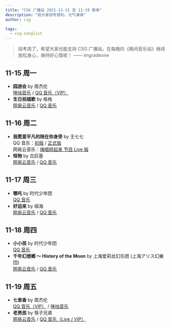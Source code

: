 ```yaml
---
title: "CSG 广播站 2021-11-15 至 11-19 歌单"
description: "祝大家段考顺利，元气满满"
author: csg

tags:
  - csg-songlist
---
```


> 段考周了，希望大家也能支持 CSG 广播站，在每晚的《晚间音乐站》继续放松身心，保持好心情呢！
> —— imgradeone

## 11-15 周一

- **园游会** by 周杰伦  
  [咪咕音乐](https://music.migu.cn/v3/music/song/60054701942) / [QQ 音乐（VIP）](https://y.qq.com/n/ryqq/songDetail/003nEQHr3Ceet5)
- **生日祝福歌** by 格格  
  [网易云音乐](https://music.163.com/song?id=497918887) / [QQ 音乐](https://y.qq.com/n/ryqq/songDetail/002J4w8r0p4Wez)

## 11-16 周二

- **我愿意平凡的陪在你身旁** by 王七七  
  QQ 音乐：[初版](https://y.qq.com/n/ryqq/songDetail/000GTvsD0OzVPM) / [正式版](https://y.qq.com/n/ryqq/songDetail/002csxlc40WpnE)  
  网易云音乐：[嗨唱转起来 节目 Live 版](https://music.163.com/song?id=1397282328)
- **怪物** by 古巨基  
  [网易云音乐](https://music.163.com/song?id=33510434) / [QQ 音乐](https://y.qq.com/n/ryqq/songDetail/0038Lyag0w0jLf)

## 11-17 周三

- **哪吒** by 时代少年团  
  [QQ 音乐](https://y.qq.com/n/ryqq/songDetail/0039rJNt2rNDz2)
- **好运来** by 祖海  
  [网易云音乐](https://music.163.com/song?id=333750) / [QQ 音乐](https://y.qq.com/n/ryqq/songDetail/000MDaNK0krdFb)

## 11-18 周四

- **小小孩** by 时代少年团  
  [QQ 音乐](https://y.qq.com/n/ryqq/songDetail/0046DZ1Q2jLlHA)
- **千年幻想郷 ～ History of the Moon** by 上海爱莉丝幻乐团 (上海アリス幻樂団)  
  [网易云音乐](https://music.163.com/song?id=22636683) / [QQ 音乐](https://y.qq.com/n/ryqq/songDetail/001M8y7K3RhvNy)

## 11-19 周五

- **七里香** by 周杰伦  
  [QQ 音乐（VIP）](https://y.qq.com/n/ryqq/songDetail/004Z8Ihr0JIu5s) / [咪咕音乐](https://music.migu.cn/v3/music/song/60054701934)
- **老男孩** by 筷子兄弟  
  [网易云音乐](https://music.163.com/song?id=362998) / [QQ 音乐（Live / VIP）](https://y.qq.com/n/ryqq/songDetail/0003LQew3TmUTA)
